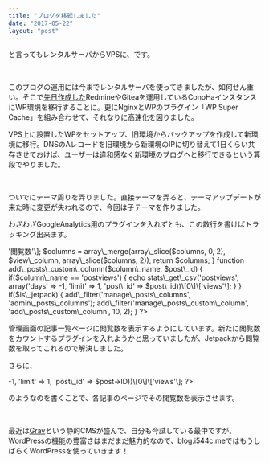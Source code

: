 ```yaml
---
title: "ブログを移転しました"
date: "2017-05-22"
layout: "post"
---
```


と言ってもレンタルサーバからVPSに、です。

 

このブログの運用には今までレンタルサーバを使ってきましたが、如何せん重い。そこで[先日作成した](https://blog.i544c.me/2017/05/09/let-go-of-docker/)RedmineやGiteaを運用しているConoHaインスタンスにWP環境を移行することに。更にNginxとWPのプラグイン「WP Super Cache」を組み合わせて、それなりに高速化を図りました。

VPS上に設置したWPをセットアップ、旧環境からバックアップを作成して新環境に移行。DNSのAレコードを旧環境から新環境のIPに切り替えて1日くらい共存させておけば、ユーザーは違和感なく新環境のブログへと移行できるという算段でやりました。

 

ついでにテーマ周りを弄りました。直接テーマを弄ると、テーマアップデートが来た時に変更が失われるので、今回は子テーマを作りました。

<?php if( !current\_user\_can('administrator') ): ?>
<script>
//GoogleAnalyticsCode
</script>
<?php endif; ?>

わざわざGoogleAnalytics用のプラグインを入れずとも、この数行を書けばトラッキング出来ます。

<?php

$is\_jetpack = class\_exists('jetpack') && Jetpack::is\_module\_active('stats');

function admin\_posts\_columns($columns) {
  $view\_column = \['postviews' => '閲覧数'\];
  $columns = array\_merge(array\_slice($columns, 0, 2), $view\_column, array\_slice($columns, 2));
  return $columns;
}

function add\_posts\_custom\_column($column\_name, $post\_id) {
  if($column\_name == 'postviews') {
    echo stats\_get\_csv('postviews', array('days' => -1, 'limit' => 1, 'post\_id' => $post\_id))\[0\]\['views'\];
  }
}

if($is\_jetpack) {
  add\_filter('manage\_posts\_columns', 'admin\_posts\_columns');
  add\_filter('manage\_posts\_custom\_column', 'add\_posts\_custom\_column', 10, 2);
}

?>

管理画面の記事一覧ページに閲覧数を表示するようにしています。新たに閲覧数をカウントするプラグインを入れようかと思っていましたが、Jetpackから閲覧数を取ってこれるので解決しました。

さらに、

<?php echo stats\_get\_csv('postviews', array('days' => -1, 'limit' => 1, 'post\_id' => $post->ID))\[0\]\['views'\]; ?>

のようなのを書くことで、各記事のページでその閲覧数を表示させます。

 

最近は[Grav](https://getgrav.org/)という静的CMSが盛んで、自分も今試している最中ですが、WordPressの機能の豊富さはまだまだ魅力的なので、blog.i544c.meではもうしばらくWordPressを使っていきます！
